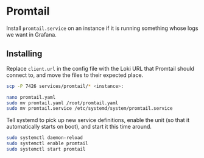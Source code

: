 # Promtail

Install `promtail.service` on an instance if it is running something whose logs
we want in Grafana.

## Installing

Replace `client.url` in the config file with the Loki URL that Promtail should
connect to, and move the files to their expected place.

```sh
scp -P 7426 services/promtail/* <instance>:

nano promtail.yaml
sudo mv promtail.yaml /root/promtail.yaml
sudo mv promtail.service /etc/systemd/system/promtail.service
```

Tell systemd to pick up new service definitions, enable the unit (so that it
automatically starts on boot), and start it this time around.

```sh
sudo systemctl daemon-reload
sudo systemctl enable promtail
sudo systemctl start promtail
```
